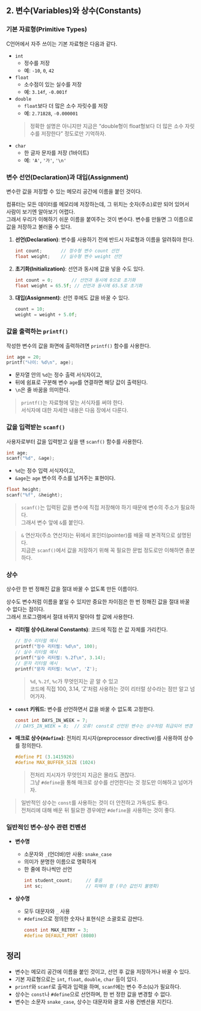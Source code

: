 ## 2. 변수(Variables)와 상수(Constants)

### 기본 자료형(Primitive Types)
C언어에서 자주 쓰이는 기본 자료형은 다음과 같다.

- `int`  
  - 정수를 저장  
  - 예: `-10`, `0`, `42`  
- `float`  
  - 소수점이 있는 실수를 저장  
  - 예: `3.14f`, `-0.001f`  
- `double`  
  - `float`보다 더 많은 소수 자릿수를 저장  
  - 예: `2.71828`, `-0.000001`  
  > 정확한 설명은 아니지만 지금은 “double형이 float형보다 더 많은 소수 자릿수를 저장한다” 정도로만 기억하자.
- `char`  
  - 한 글자 문자를 저장 (1바이트)  
  - 예: `'A'`, `'가'`, `'\n'`  


### 변수 선언(Declaration)과 대입(Assignment)

변수란 값을 저장할 수 있는 메모리 공간에 이름을 붙인 것이다.

컴퓨터는 모든 데이터를 메모리에 저장하는데, 그 위치는 숫자(주소)로만 되어 있어서 사람이 보기엔 알아보기 어렵다.  
그래서 우리가 이해하기 쉬운 이름을 붙여주는 것이 변수다. 변수를 만들면 그 이름으로 값을 저장하고 불러올 수 있다.

1. **선언(Declaration)**: 변수를 사용하기 전에 반드시 자료형과 이름을 알려줘야 한다.  
   ```c
   int count;       // 정수형 변수 count 선언  
   float weight;    // 실수형 변수 weight 선언  
   ```  
2. **초기화(Initialization)**: 선언과 동시에 값을 넣을 수도 있다.  
   ```c
   int count = 0;       // 선언과 동시에 0으로 초기화  
   float weight = 65.5f; // 선언과 동시에 65.5로 초기화  
   ```  
3. **대입(Assignment)**: 선언 후에도 값을 바꿀 수 있다.  
   ```c
   count = 10;  
   weight = weight + 5.0f;  
   ```  

### 값을 출력하는 `printf()`

작성한 변수의 값을 화면에 출력하려면 `printf()` 함수를 사용한다.

```c
int age = 20;
printf("나이: %d\n", age);
```

- 문자열 안의 `%d`는 정수 출력 서식자이고,
- 뒤에 쉼표로 구분해 변수 `age`를 연결하면 해당 값이 출력된다.
- `\n`은 줄 바꿈을 의미한다.

> `printf()`는 자료형에 맞는 서식자를 써야 한다.  
> 서식자에 대한 자세한 내용은 다음 장에서 다룬다.


### 값을 입력받는 `scanf()`

사용자로부터 값을 입력받고 싶을 땐 `scanf()` 함수를 사용한다.

```c
int age;
scanf("%d", &age);
```

- `%d`는 정수 입력 서식자이고,
- `&age`는 `age` 변수의 주소를 넘겨주는 표현이다.

```c
float height;
scanf("%f", &height);
```

> `scanf()`는 입력된 값을 변수에 직접 저장해야 하기 때문에 변수의 주소가 필요하다.  
> 그래서 변수 앞에 `&`를 붙인다.

> `&` 연산자(주소 연산자)는 뒤에서 포인터(pointer)를 배울 때 본격적으로 설명된다.  
> 지금은 `scanf()`에서 값을 저장하기 위해 꼭 필요한 문법 정도로만 이해하면 충분하다.

### 상수

상수란 한 번 정해진 값을 절대 바꿀 수 없도록 만든 이름이다.

상수도 변수처럼 이름을 붙일 수 있지만 중요한 차이점은 한 번 정해진 값을 절대 바꿀 수 없다는 점이다.  
그래서 프로그램에서 절대 바뀌지 말아야 할 값에 사용한다.

- **리터럴 상수(Literal Constants)**: 코드에 직접 쓴 값 자체를 가리킨다.  
    ```c
    // 정수 리터럴 예시  
    printf("정수 리터럴: %d\n", 100);  
    // 실수 리터럴 예시  
    printf("실수 리터럴: %.2f\n", 3.14);  
    // 문자 리터럴 예시  
    printf("문자 리터럴: %c\n", 'Z');
    ```  
    > `%d`, `%.2f`, `%c`가 무엇인지는 곧 알 수 있고  
    > 코드에 직접 100, 3.14, 'Z'처럼 사용하는 것이 리터럴 상수라는 점만 알고 넘어가자.

- **`const` 키워드**: 변수를 선언하면서 값을 바꿀 수 없도록 고정한다.  
    ```c
    const int DAYS_IN_WEEK = 7;  
    // DAYS_IN_WEEK = 8;  // 오류! const로 선언된 변수는 상수처럼 취급되어 변경 불가  
    ```  

- **매크로 상수(`#define`)**: 전처리 지시자(preprocessor directive)를 사용하여 상수를 정의한다.  
    ```c
    #define PI (3.1415926)
    #define MAX_BUFFER_SIZE (1024)  
    ```  
    > 전처리 지시자가 무엇인지 지금은 몰라도 괜찮다.  
    > 그냥 `#define`을 통해 매크로 상수를 선언한다는 것 정도만 이해하고 넘어가자.

> 일반적인 상수는 `const`를 사용하는 것이 더 안전하고 가독성도 좋다.   
> 전처리에 대해 배운 뒤 필요한 경우에만  `#define`을 사용하는 것이 좋다.


### 일반적인 변수·상수 관련 컨벤션

- **변수명**
    - 소문자와 `_`(언더바)만 사용: `snake_case`
    - 의미가 분명한 이름으로 명확하게
    - 한 줄에 하나씩만 선언
        ```c
        int student_count;     // 좋음  
        int sc;                // 피해야 함 (무슨 값인지 불명확)  
        ```

- **상수명**
    - 모두 대문자와 `_` 사용
    - `#define`으로 정의한 숫자나 표현식은 소괄호로 감싼다.
        ```c
        const int MAX_RETRY = 3;  
        #define DEFAULT_PORT (8080)
        ```

## 정리

* 변수는 메모리 공간에 이름을 붙인 것이고, 선언 후 값을 저장하거나 바꿀 수 있다.
* 기본 자료형으로는 `int`, `float`, `double`, `char` 등이 있다.
* `printf`와 `scanf`로 출력과 입력을 하며, `scanf`에는 변수 주소(`&`)가 필요하다.
* 상수는 `const`나 `#define`으로 선언하며, 한 번 정한 값을 변경할 수 없다.
* 변수는 소문자 `snake_case`, 상수는 대문자와 괄호 사용 컨벤션을 지킨다.
